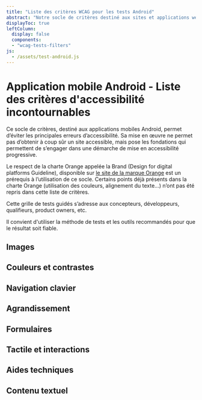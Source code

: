 ```yaml
---
title: "Liste des critères WCAG pour les tests Android"
abstract: "Notre socle de critères destiné aux sites et applications web permettant tester le respect des WCAG"
displayToc: true
leftColumn:
  display: false
  components: 
  - "wcag-tests-filters"
js:
  - /assets/test-android.js
---
```


# Application mobile Android - Liste des critères d'accessibilité incontournables

Ce socle de critères, destiné aux applications mobiles Android, permet d’éviter les principales erreurs d’accessibilité.
Sa mise en œuvre ne permet pas d’obtenir à coup sûr un site accessible, mais pose les fondations qui permettent de s’engager dans une démarche de mise en accessibilité progressive.

Le respect de la charte Orange appelée la Brand (Design for digital platforms Guideline), disponible sur [le site de la marque Orange](https://design.orange.com/) est un prérequis à l’utilisation de ce socle.
Certains points déjà présents dans la charte Orange (utilisation des couleurs, alignement du texte…) n’ont pas été repris dans cette liste de critères.

Cette grille de tests guidés s’adresse aux concepteurs, développeurs, qualifieurs, product owners, etc.

Il convient d'utiliser la méthode de tests et les outils recommandés pour que le résultat soit fiable.


<section id="refTests" class="accordion" aria-multiselectable="true">
  <h2 id="test-images">Images</h2>
  <h2 id="test-couleurs-et-contrastes">Couleurs et contrastes</h2>
  <!-- <h2 id="test-navigation-generale">Navigation générale</h2> -->
  <h2 id="test-navigation-clavier">Navigation clavier</h2>
  <h2 id="test-agrandissement">Agrandissement</h2>
  <h2 id="test-formulaires">Formulaires</h2>
  <h2 id="test-tactile-et-interactions">Tactile et interactions</h2>  
  <h2 id="test-aides-techniques">Aides techniques</h2>
  <h2 id="test-contenu-textuel">Contenu textuel</h2>
</section>
